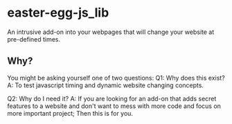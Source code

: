 # easter-egg-js_lib
An intrusive add-on into your webpages that will change your website at pre-defined times.
## Why?
You might be asking yourself one of two questions:
Q1:  Why does this exist?
A: To test javascript timing and dynamic website changing concepts.

Q2: Why do I need it?
A: If you are looking for an add-on that adds secret features to a website and don't want to mess with more code and focus on more important project; Then this is for you. 
